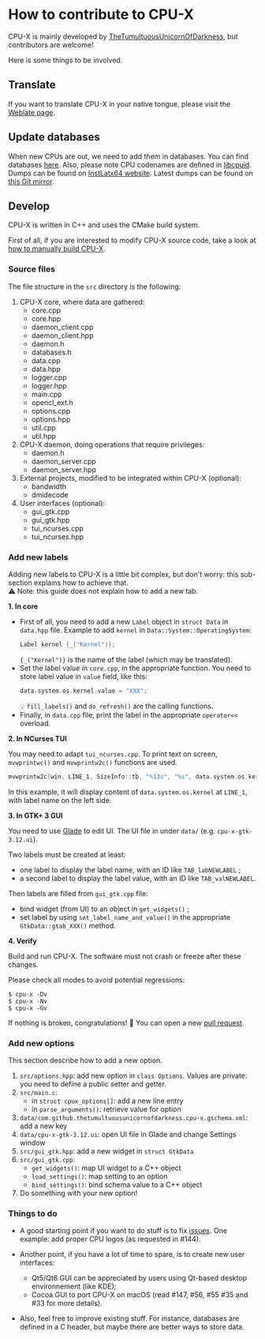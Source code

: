 # How to contribute to CPU-X

CPU-X is mainly developed by [TheTumultuousUnicornOfDarkness](https://github.com/TheTumultuousUnicornOfDarkness), but contributors are welcome!

Here is some things to be involved.

## Translate

If you want to translate CPU-X in your native tongue, please visit the [Weblate page](https://hosted.weblate.org/engage/cpu-x/?utm_source=widget).

## Update databases

When new CPUs are out, we need to add them in databases. You can find databases [here](src/databases.h). Also, please note CPU codenames are defined in [libcpuid](https://github.com/anrieff/libcpuid).  
Dumps can be found on [InstLatx64 website](http://users.atw.hu/instlatx64/). Latest dumps can be found on [this Git mirror](https://github.com/InstLatx64/InstLatx64/commits/master).

## Develop

CPU-X is written in C++ and uses the CMake build system.

First of all, if you are interested to modify CPU-X source code, take a look at [how to manually build CPU-X](https://github.com/TheTumultuousUnicornOfDarkness/CPU-X/wiki/manual-build).

### Source files

The file structure in the `src` directory is the following:
1. CPU-X core, where data are gathered:
    - core.cpp
    - core.hpp
    - daemon_client.cpp
    - daemon_client.hpp
    - daemon.h
    - databases.h
    - data.cpp
    - data.hpp
    - logger.cpp
    - logger.hpp
    - main.cpp
    - opencl_ext.h
    - options.cpp
    - options.hpp
    - util.cpp
    - util.hpp
2. CPU-X daemon, doing operations that require privileges:
    - daemon.h
    - daemon_server.cpp
    - daemon_server.hpp
3. External projects, modified to be integrated within CPU-X (optional):
    - bandwidth
    - dmidecode
4. User interfaces (optional):
    - gui_gtk.cpp
    - gui_gtk.hpp
    - tui_ncurses.cpp
    - tui_ncurses.hpp

### Add new labels

Adding new labels to CPU-X is a little bit complex, but don't worry: this sub-section explains how to achieve that.  
:warning: Note: this guide does not explain how to add a new tab.

**1. In core**

- First of all, you need to add a new `Label` object in `struct Data` in `data.hpp` file. Example to add `kernel` in `Data::System::OperatingSystem`:
  ```cpp
  Label kernel {_("Kernel")};
  ```
  `{_("Kernel")}` is the name of the label (which may be translated).
- Set the label value in `core.cpp`, in the appropriate function. You need to store label value in `value` field, like this:
  ```c
  data.system.os.kernel.value = "XXX";
  ```
  :bulb: `fill_labels()` and `do_refresh()` are the calling functions.
- Finally, in `data.cpp` file, print the label in the appropriate `operator<<` overload.

**2. In NCurses TUI**

You may need to adapt `tui_ncurses.cpp`. To print text on screen, `mvwprintwc()` and `mvwprintw2c()` functions are used.
```c
mvwprintw2c(win, LINE_1, SizeInfo::tb, "%13s", "%s", data.system.os.kernel);
```
In this example, it will display content of `data.system.os.kernel` at `LINE_1`, with label name on the left side.

**3. In GTK+ 3 GUI**

You need to use [Glade](https://glade.gnome.org/) to edit UI. The UI file in under `data/` (e.g. `cpu-x-gtk-3.12.ui`).

Two labels must be created at least:
- one label to display the label name, with an ID like `TAB_labNEWLABEL` ;
- a second label to display the label value, with an ID like `TAB_valNEWLABEL`.

Then labels are filled from `gui_gtk.cpp` file:
- bind widget (from UI) to an object in `get_widgets()` ;
- set label by using `set_label_name_and_value()` in the appropriate `GtkData::gtab_XXX()` method.

**4. Verify**

Build and run CPU-X. The software must not crash or freeze after these changes.

Please check all modes to avoid potential regressions:
```shell
$ cpu-x -Dv
$ cpu-x -Nv
$ cpu-x -Gv
```

If nothing is broken, congratulations! :tada: You can open a new [pull request](https://github.com/TheTumultuousUnicornOfDarkness/CPU-X/compare).

### Add new options

This section describe how to add a new option.

1. `src/options.hpp`: add new option in `class Options`. Values are private: you need to define a public setter and getter.
2. `src/main.c`:
   * in `struct cpux_options[]`: add a new line entry
   * in `parse_arguments()`: retrieve value for option
3. `data/com.github.thetumultuousunicornofdarkness.cpu-x.gschema.xml`: add a new key
4. `data/cpu-x-gtk-3.12.ui`: open UI file in Glade and change Settings window
5. `src/gui_gtk.hpp`: add a new widget in `struct GtkData`
6. `src/gui_gtk.cpp`:
   * `get_widgets()`: map UI widget to a C++ object
   * `load_settings()`: map setting to an option
   * `bind_settings()`: bind schema value to a C++ object
7. Do something with your new option!

### Things to do

- A good starting point if you want to do stuff is to fix [issues](https://github.com/TheTumultuousUnicornOfDarkness/CPU-X/issues). One example: add proper CPU logos (as requested in #144).

- Another point, if you have a lot of time to spare, is to create new user interfaces:
    - Qt5/Qt6 GUI can be appreciated by users using Qt-based desktop environnement (like KDE);
    - Cocoa GUI to port CPU-X on macOS (read #147, #56, #55 #35 and #33 for more details).

- Also, feel free to improve existing stuff. For instance, databases are defined in a C header, but maybe there are better ways to store data.
